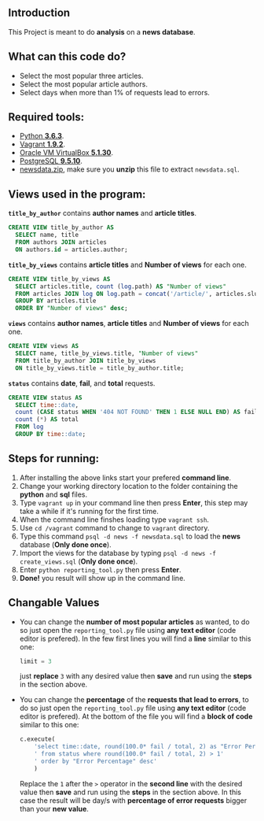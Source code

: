## Introduction
This Project is meant to do **analysis** on a **news database**.

## What can this code do?

- Select the most popular three articles.
- Select the most popular article authors.
- Select days when more than 1% of requests lead to errors.

## Required tools:

- [Python **3.6.3**](https://www.python.org/downloads/release/python-363/).
- [Vagrant **1.9.2**](https://www.vagrantup.com/downloads.html).
- [Oracle VM VirtualBox **5.1.30**](https://www.virtualbox.org/wiki/Download_Old_Builds_5_1).
- [PostgreSQL **9.5.10**](https://www.postgresql.org/download/).
- [newsdata.zip](https://d17h27t6h515a5.cloudfront.net/topher/2016/August/57b5f748_newsdata/newsdata.zip), make sure you **unzip** this file to extract `newsdata.sql`.

## Views used in the program:

**`title_by_author`** contains **author names** and **article titles**.

```sql
CREATE VIEW title_by_author AS
  SELECT name, title
  FROM authors JOIN articles
  ON authors.id = articles.author;
```

**`title_by_views`** contains **article titles** and **Number of views** for each one.

```sql
CREATE VIEW title_by_views AS
  SELECT articles.title, count (log.path) AS "Number of views"
  FROM articles JOIN log ON log.path = concat('/article/', articles.slug)
  GROUP BY articles.title
  ORDER BY "Number of views" desc;
```

**`views`** contains **author names**,  **article titles** and **Number of views** for each one.

```sql
CREATE VIEW views AS
  SELECT name, title_by_views.title, "Number of views"
  FROM title_by_author JOIN title_by_views
  ON title_by_views.title = title_by_author.title;
```

**`status`** contains **date**, **fail**, and **total** requests.

```sql
CREATE VIEW status AS
  SELECT time::date,
  count (CASE status WHEN '404 NOT FOUND' THEN 1 ELSE NULL END) AS fail,
  count (*) AS total
  FROM log
  GROUP BY time::date;
```

## Steps for running:

1. After installing the above links start your prefered **command line**.
2. Change your working directory location to the folder containing  the **python** and **sql** files.
3. Type `vagrant up` in your command line then press **Enter**, this step may take a while if it's running for the first time.
4. When the command line finshes loading type `vagrant ssh`.
5. Use `cd /vagrant` command to change to `vagrant` directory.
6. Type this command `psql -d news -f newsdata.sql` to load the **news** database (**Only done once**).
7. Import the views for the database by typing `psql -d news -f create_views.sql` (**Only done once**).
8. Enter `python reporting_tool.py` then press **Enter**.
9. **Done!** you result will show up in the command line.

## Changable Values
- You can change the **number of most popular articles** as wanted, to do so just open the `reporting_tool.py` file using **any text editor**
(code editor is prefered). In the few first lines you will find a **line** similar to this one:

  ```python
  limit = 3
  ```
  just **replace** `3` with any desired value then **save** and run using the **steps** in the section above.
  
- You can change the **percentage** of the **requests that lead to errors**, to do so just open the `reporting_tool.py` file using **any text editor**
(code editor is prefered). At the bottom of the file you will find a **block of code** similar to this one:

  ```python
  c.execute(
      'select time::date, round(100.0* fail / total, 2) as "Error Percentage"'
      ' from status where round(100.0* fail / total, 2) > 1'
      ' order by "Error Percentage" desc'
      )
  ```

  Replace the `1` after the `>` operator in the **second line** with the desired value then **save** and run using the **steps** in the section above.
  In this case the result will be day/s with **percentage of error requests** bigger than your **new value**.